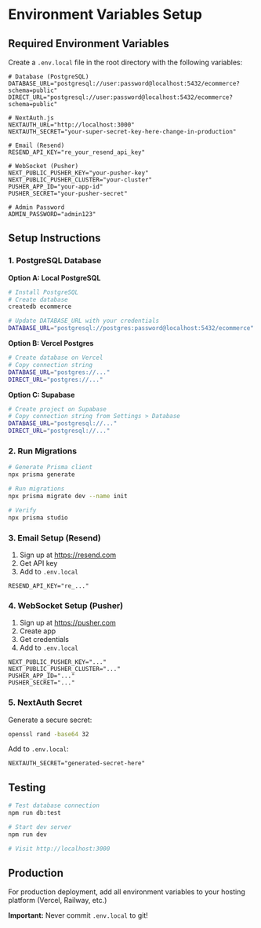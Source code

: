 # Environment Variables Setup

## Required Environment Variables

Create a `.env.local` file in the root directory with the following variables:

```env
# Database (PostgreSQL)
DATABASE_URL="postgresql://user:password@localhost:5432/ecommerce?schema=public"
DIRECT_URL="postgresql://user:password@localhost:5432/ecommerce?schema=public"

# NextAuth.js
NEXTAUTH_URL="http://localhost:3000"
NEXTAUTH_SECRET="your-super-secret-key-here-change-in-production"

# Email (Resend)
RESEND_API_KEY="re_your_resend_api_key"

# WebSocket (Pusher)
NEXT_PUBLIC_PUSHER_KEY="your-pusher-key"
NEXT_PUBLIC_PUSHER_CLUSTER="your-cluster"
PUSHER_APP_ID="your-app-id"
PUSHER_SECRET="your-pusher-secret"

# Admin Password
ADMIN_PASSWORD="admin123"
```

## Setup Instructions

### 1. PostgreSQL Database

**Option A: Local PostgreSQL**
```bash
# Install PostgreSQL
# Create database
createdb ecommerce

# Update DATABASE_URL with your credentials
DATABASE_URL="postgresql://postgres:password@localhost:5432/ecommerce"
```

**Option B: Vercel Postgres**
```bash
# Create database on Vercel
# Copy connection string
DATABASE_URL="postgres://..."
DIRECT_URL="postgres://..."
```

**Option C: Supabase**
```bash
# Create project on Supabase
# Copy connection string from Settings > Database
DATABASE_URL="postgresql://..."
DIRECT_URL="postgresql://..."
```

### 2. Run Migrations

```bash
# Generate Prisma client
npx prisma generate

# Run migrations
npx prisma migrate dev --name init

# Verify
npx prisma studio
```

### 3. Email Setup (Resend)

1. Sign up at https://resend.com
2. Get API key
3. Add to `.env.local`

```env
RESEND_API_KEY="re_..."
```

### 4. WebSocket Setup (Pusher)

1. Sign up at https://pusher.com
2. Create app
3. Get credentials
4. Add to `.env.local`

```env
NEXT_PUBLIC_PUSHER_KEY="..."
NEXT_PUBLIC_PUSHER_CLUSTER="..."
PUSHER_APP_ID="..."
PUSHER_SECRET="..."
```

### 5. NextAuth Secret

Generate a secure secret:

```bash
openssl rand -base64 32
```

Add to `.env.local`:

```env
NEXTAUTH_SECRET="generated-secret-here"
```

## Testing

```bash
# Test database connection
npm run db:test

# Start dev server
npm run dev

# Visit http://localhost:3000
```

## Production

For production deployment, add all environment variables to your hosting platform (Vercel, Railway, etc.)

**Important:** Never commit `.env.local` to git!
